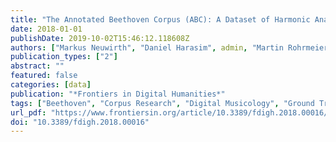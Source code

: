 ```yaml
---
title: "The Annotated Beethoven Corpus (ABC): A Dataset of Harmonic Analyses of All Beethoven String Quartets"
date: 2018-01-01
publishDate: 2019-10-02T15:46:12.118608Z
authors: ["Markus Neuwirth", "Daniel Harasim", admin, "Martin Rohrmeier"]
publication_types: ["2"]
abstract: ""
featured: false
categories: [data]
publication: "*Frontiers in Digital Humanities*"
tags: ["Beethoven", "Corpus Research", "Digital Musicology", "Ground Truth", "Harmony", "Music", "Symbolic Music data"]
url_pdf: "https://www.frontiersin.org/article/10.3389/fdigh.2018.00016/full"
doi: "10.3389/fdigh.2018.00016"
---
```

